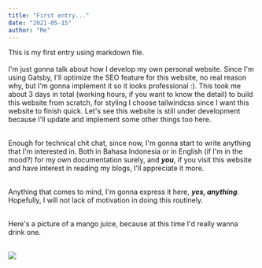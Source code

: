 ```yaml
---
title: "First entry..."
date: "2021-05-15"
author: "Me"
---
```


This is my first entry using markdown file.
<br/>
<br/>
I'm just gonna talk about how I develop my own personal website. Since I'm using Gatsby, I'll optimize the SEO feature for this website, no real reason why, but I'm gonna implement it so it looks professional :). This took me about 3 days in total (working hours, if you want to know the detail) to build this website from scratch, for styling I choose tailwindcss since I want this website to finish quick. Let's see this website is still under development because I'll update and implement some other things too here.
<br/>
<br/>

Enough for technical chit chat, since now, I'm gonna start to write anything that I'm interested in. Both in Bahasa Indonesia or in English (if I'm in the mood?) for my own documentation surely, and **_you_**, if you visit this website and have interest in reading my blogs, I'll appreciate it more.
<br/>
<br/>

Anything that comes to mind, I'm gonna express it here, **_yes, anything_**. Hopefully, I will not lack of motivation in doing this routinely.
<br/>
<br/>

Here's a picture of a mango juice, because at this time I'd really wanna drink one.
<br/><br/>

![](https://images.unsplash.com/photo-1575159240102-4331f59433ac?ixid=MnwxMjA3fDB8MHxwaG90by1wYWdlfHx8fGVufDB8fHx8&ixlib=rb-1.2.1&auto=format&fit=crop&w=668&q=80)
